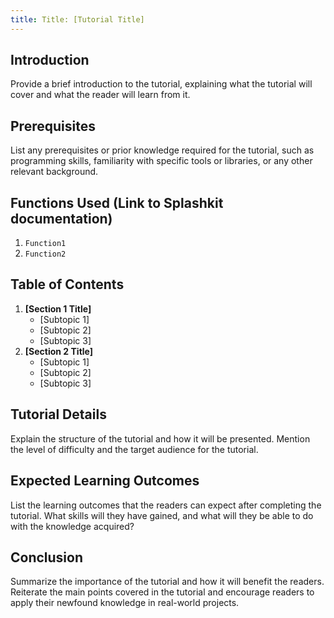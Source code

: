 ```yaml
---
title: Title: [Tutorial Title]
---
```


## Introduction

Provide a brief introduction to the tutorial, explaining what the tutorial will cover and what the
reader will learn from it.

## Prerequisites

List any prerequisites or prior knowledge required for the tutorial, such as programming skills,
familiarity with specific tools or libraries, or any other relevant background.

## Functions Used (Link to Splashkit documentation)

1. `Function1`
1. `Function2`

## Table of Contents

1. **[Section 1 Title]**
   - [Subtopic 1]
   - [Subtopic 2]
   - [Subtopic 3]
1. **[Section 2 Title]**
   - [Subtopic 1]
   - [Subtopic 2]
   - [Subtopic 3]

## Tutorial Details

Explain the structure of the tutorial and how it will be presented. Mention the level of difficulty
and the target audience for the tutorial.

## Expected Learning Outcomes

List the learning outcomes that the readers can expect after completing the tutorial. What skills
will they have gained, and what will they be able to do with the knowledge acquired?

## Conclusion

Summarize the importance of the tutorial and how it will benefit the readers. Reiterate the main
points covered in the tutorial and encourage readers to apply their newfound knowledge in real-world
projects.
